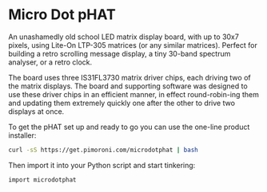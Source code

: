 <!--
---
name: Micro Dot pHAT
class: board
type: display, led
formfactor: pHAT
manufacturer: Pimoroni
description: An LED matrix display board for the Raspberry Pi
url: http://blog.pimoroni.com/micro-dot-phat/
github: https://github.com/pimoroni/microdot-phat
buy: https://shop.pimoroni.com/products/microdot-phat
image: 'microdot-phat.png'
pincount: 40
eeprom: no
power:
  '2':
ground:
  '6':
  '39':
pin:
  '3':
    mode: i2c
  '5':
    mode: i2c
i2c:
  '0x63':
    name: LED matrix 1-2
    device: IS31FL3730
  '0x62':
    name: LED matrix 3-4
    device: IS31FL3730
  '0x61':
    name: LED matrix 5-6
    device: IS31FL3730
-->
# Micro Dot pHAT

An unashamedly old school LED matrix display board, with up to 30x7 pixels, using Lite-On LTP-305 matrices (or any similar matrices). Perfect for building a retro scrolling message display, a tiny 30-band spectrum analyser, or a retro clock.

The board uses three IS31FL3730 matrix driver chips, each driving two of the matrix displays. The board and supporting software was designed to use these driver chips in an efficient manner, in effect round-robin-ing them and updating them extremely quickly one after the other to drive two displays at once.

To get the pHAT set up and ready to go you can use the one-line product installer:

```bash
curl -sS https://get.pimoroni.com/microdotphat | bash
```

Then import it into your Python script and start tinkering:

```bash
import microdotphat
```
